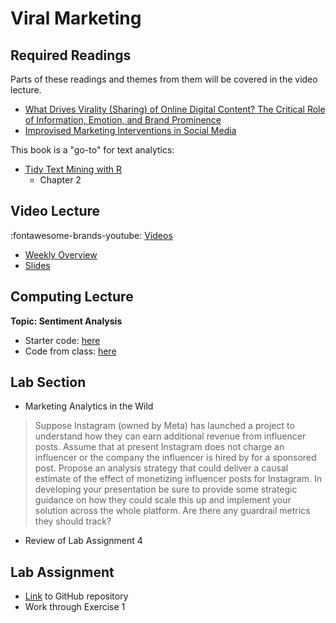 # Viral Marketing

## Required Readings

Parts of these readings and themes from them will be covered in the video lecture.

* [What Drives Virality (Sharing) of Online Digital Content? The Critical Role of Information, Emotion, and Brand Prominence][tellis]
* [Improvised Marketing Interventions in Social Media][borah]

This book is a "go-to" for text analytics:

* [Tidy Text Mining with R][tidytext]
    * Chapter 2

## Video Lecture

<!-- Coming Soon -->

:fontawesome-brands-youtube: [Videos](https://www.youtube.com/watch?v=iBe_rbkRxxc&list=PL9QkA7C7GRGXqPIAVYPRFHL49jTrbZkXg&pp=gAQBiAQB)

* [Weekly Overview][week-overview]
* [Slides][lecture-slides-06]


## Computing Lecture

**Topic: Sentiment Analysis**

* Starter code: [here](https://github.com/tisem-digital-marketing/smwa-computing-lecture-text-sentiment)
* Code from class: [here](https://github.com/tisem-digital-marketing/smwa-computing-lecture-text-sentiment/tree/instructor)

## Lab Section


* Marketing Analytics in the Wild

> Suppose Instagram (owned by Meta) has launched a project to understand how they can earn additional revenue from influencer posts. Assume that at present Instagram does not charge an influencer or the company the influencer is hired by for a sponsored post. Propose an analysis strategy that could deliver a causal estimate of the effect of monetizing influencer posts for Instagram. In developing your presentation be sure to provide some strategic guidance on how they could scale this up and implement your solution across the whole platform. Are there any guardrail metrics they should track?

<!-- * Group Presentations -->
* Review of Lab Assignment 4

## Lab Assignment

* [Link][lab-05] to GitHub repository 
* Work through Exercise 1
<!-- * [Partial Solutions][lab-05-s] -->


[tellis]: https://journals.sagepub.com/doi/10.1177/0022242919841034
[borah]: https://journals.sagepub.com/doi/full/10.1177/0022242919899383
[tidytext]: https://www.tidytextmining.com/

[lab-05]: https://github.com/tisem-digital-marketing/smwa-lab-05
[lab-05-s]: ../assets/labs/lab-05_solution.pdf

[lecture-slides-06]: ../assets/lectures/week-06/week-06-slides.pdf
[week-overview]: ../assets/lectures/week-06/week-06-overview.pdf